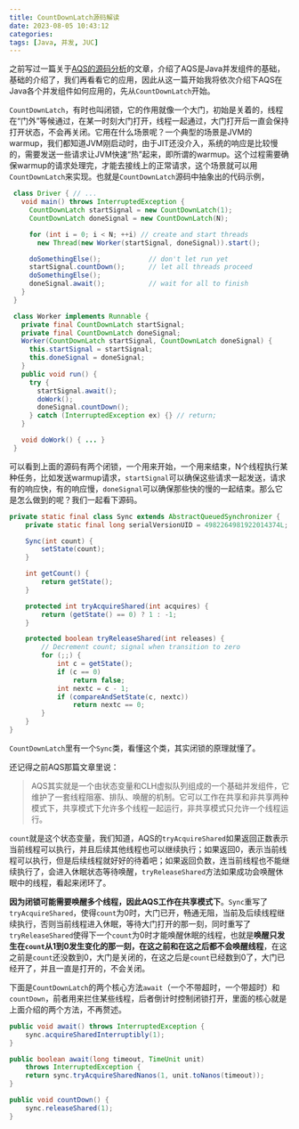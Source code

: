 ```yaml
---
title: CountDownLatch源码解读
date: 2023-08-05 10:43:12
categories:
tags: [Java, 并发, JUC]
---
```

之前写过一篇关于[AQS的源码分析](https://naosense.github.io/2019/03/12/%E4%B8%87%E9%94%81%E4%B9%8B%E6%AF%8DAbstractQueuedSynchronizer/)的文章，介绍了AQS是Java并发组件的基础，基础的介绍了，我们再看看它的应用，因此从这一篇开始我将依次介绍下AQS在Java各个并发组件如何应用的，先从`CountDownLatch`开始。

`CountDownLatch`，有时也叫闭锁，它的作用就像一个大门，初始是关着的，线程在“门外”等候通过，在某一时刻大门打开，线程一起通过，大门打开后一直会保持打开状态，不会再关闭。它用在什么场景呢？一个典型的场景是JVM的warmup，我们都知道JVM刚启动时，由于JIT还没介入，系统的响应是比较慢的，需要发送一些请求让JVM快速“热”起来，即所谓的warmup。这个过程需要确保warmup的请求处理完，才能去接线上的正常请求，这个场景就可以用`CountDownLatch`来实现。也就是`CountDownLatch`源码中抽象出的代码示例，

```java
 class Driver { // ...
   void main() throws InterruptedException {
     CountDownLatch startSignal = new CountDownLatch(1);
     CountDownLatch doneSignal = new CountDownLatch(N);

     for (int i = 0; i < N; ++i) // create and start threads
       new Thread(new Worker(startSignal, doneSignal)).start();

     doSomethingElse();            // don't let run yet
     startSignal.countDown();      // let all threads proceed
     doSomethingElse();
     doneSignal.await();           // wait for all to finish
   }
 }

 class Worker implements Runnable {
   private final CountDownLatch startSignal;
   private final CountDownLatch doneSignal;
   Worker(CountDownLatch startSignal, CountDownLatch doneSignal) {
     this.startSignal = startSignal;
     this.doneSignal = doneSignal;
   }
   public void run() {
     try {
       startSignal.await();
       doWork();
       doneSignal.countDown();
     } catch (InterruptedException ex) {} // return;
   }

   void doWork() { ... }
 }
 ```

可以看到上面的源码有两个闭锁，一个用来开始，一个用来结束，N个线程执行某种任务，比如发送warmup请求，`startSignal`可以确保这些请求一起发送，请求有的响应快，有的响应慢，`doneSignal`可以确保那些快的慢的一起结束。那么它是怎么做到的呢？我们一起看下源码。

```java
private static final class Sync extends AbstractQueuedSynchronizer {
    private static final long serialVersionUID = 4982264981922014374L;

    Sync(int count) {
        setState(count);
    }

    int getCount() {
        return getState();
    }

    protected int tryAcquireShared(int acquires) {
        return (getState() == 0) ? 1 : -1;
    }

    protected boolean tryReleaseShared(int releases) {
        // Decrement count; signal when transition to zero
        for (;;) {
            int c = getState();
            if (c == 0)
                return false;
            int nextc = c - 1;
            if (compareAndSetState(c, nextc))
                return nextc == 0;
        }
    }
}
```

`CountDownLatch`里有一个`Sync`类，看懂这个类，其实闭锁的原理就懂了。

还记得之前AQS那篇文章里说：

> AQS其实就是一个由状态变量和CLH虚拟队列组成的一个基础并发组件，它维护了一套线程阻塞、排队、唤醒的机制。它可以工作在共享和非共享两种模式下，共享模式下允许多个线程一起运行，非共享模式只允许一个线程运行。

`count`就是这个状态变量，我们知道，AQS的`tryAcquireShared`如果返回正数表示当前线程可以执行，并且后续其他线程也可以继续执行；如果返回0，表示当前线程可以执行，但是后续线程就好好的待着吧；如果返回负数，连当前线程也不能继续执行了，会进入休眠状态等待唤醒，`tryReleaseShared`方法如果成功会唤醒休眠中的线程，看起来闭环了。

**因为闭锁可能需要唤醒多个线程，因此AQS工作在共享模式下**。`Sync`重写了`tryAcquireShared`，使得`count`为0时，大门已开，畅通无阻，当前及后续线程继续执行，否则当前线程进入休眠，等待大门打开的那一刻，同时重写了`tryReleaseShared`使得下一个`count`为0时才能唤醒休眠的线程，也就是**唤醒只发生在`count`从1到0发生变化的那一刻，在这之前和在这之后都不会唤醒线程**，在这之前是`count`还没数到0，大门是关闭的，在这之后是`count`已经数到0了，大门已经开了，并且一直是打开的，不会关闭。

下面是`CountDownLatch`的两个核心方法`await`（一个不带超时，一个带超时）和`countDown`，前者用来拦住某些线程，后者倒计时控制闭锁打开，里面的核心就是上面介绍的两个方法，不再赘述。

```java
public void await() throws InterruptedException {
    sync.acquireSharedInterruptibly(1);
}

public boolean await(long timeout, TimeUnit unit)
    throws InterruptedException {
    return sync.tryAcquireSharedNanos(1, unit.toNanos(timeout));
}

public void countDown() {
    sync.releaseShared(1);
}
```
